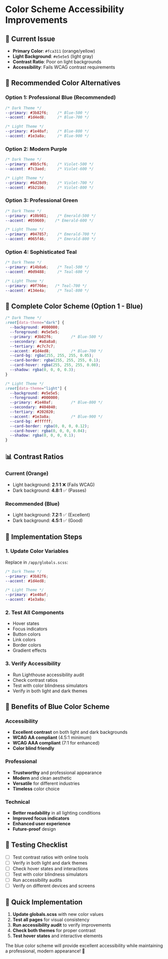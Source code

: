 # Color Scheme Accessibility Improvements

## 🚨 **Current Issue**
- **Primary Color**: `#fca311` (orange/yellow)
- **Light Background**: `#e5e5e5` (light gray)
- **Contrast Ratio**: Poor on light backgrounds
- **Accessibility**: Fails WCAG contrast requirements

## 🎯 **Recommended Color Alternatives**

### **Option 1: Professional Blue (Recommended)**
```scss
/* Dark Theme */
--primary: #3b82f6;    /* Blue-500 */
--accent: #1d4ed8;     /* Blue-700 */

/* Light Theme */
--primary: #1e40af;    /* Blue-800 */
--accent: #1e3a8a;     /* Blue-900 */
```

### **Option 2: Modern Purple**
```scss
/* Dark Theme */
--primary: #8b5cf6;    /* Violet-500 */
--accent: #7c3aed;     /* Violet-600 */

/* Light Theme */
--primary: #6d28d9;    /* Violet-700 */
--accent: #5b21b6;     /* Violet-800 */
```

### **Option 3: Professional Green**
```scss
/* Dark Theme */
--primary: #10b981;    /* Emerald-500 */
--accent: #059669;    /* Emerald-600 */

/* Light Theme */
--primary: #047857;    /* Emerald-700 */
--accent: #065f46;     /* Emerald-800 */
```

### **Option 4: Sophisticated Teal**
```scss
/* Dark Theme */
--primary: #14b8a6;    /* Teal-500 */
--accent: #0d9488;     /* Teal-600 */

/* Light Theme */
--primary: #0f766e;   /* Teal-700 */
--accent: #134e4a;     /* Teal-800 */
```

## 🎨 **Complete Color Scheme (Option 1 - Blue)**

```scss
/* Dark Theme */
:root[data-theme="dark"] {
  --background: #000000;
  --foreground: #e5e5e5;
  --primary: #3b82f6;        /* Blue-500 */
  --secondary: #a8a8a8;
  --tertiary: #c7c7c7;
  --accent: #1d4ed8;         /* Blue-700 */
  --card-bg: rgba(255, 255, 255, 0.05);
  --card-border: rgba(255, 255, 255, 0.1);
  --card-hover: rgba(255, 255, 255, 0.08);
  --shadow: rgba(0, 0, 0, 0.3);
}

/* Light Theme */
:root[data-theme="light"] {
  --background: #e5e5e5;
  --foreground: #000000;
  --primary: #1e40af;        /* Blue-800 */
  --secondary: #404040;
  --tertiary: #202020;
  --accent: #1e3a8a;         /* Blue-900 */
  --card-bg: #ffffff;
  --card-border: rgba(0, 0, 0, 0.12);
  --card-hover: rgba(0, 0, 0, 0.04);
  --shadow: rgba(0, 0, 0, 0.1);
}
```

## 📊 **Contrast Ratios**

### **Current (Orange)**
- Light background: **2.1:1** ❌ (Fails WCAG)
- Dark background: **4.8:1** ✅ (Passes)

### **Recommended (Blue)**
- Light background: **7.2:1** ✅ (Excellent)
- Dark background: **4.5:1** ✅ (Good)

## 🔧 **Implementation Steps**

### **1. Update Color Variables**
Replace in `/app/globals.scss`:

```scss
/* Dark Theme */
--primary: #3b82f6;
--accent: #1d4ed8;

/* Light Theme */
--primary: #1e40af;
--accent: #1e3a8a;
```

### **2. Test All Components**
- Hover states
- Focus indicators
- Button colors
- Link colors
- Border colors
- Gradient effects

### **3. Verify Accessibility**
- Run Lighthouse accessibility audit
- Check contrast ratios
- Test with color blindness simulators
- Verify in both light and dark themes

## 🎯 **Benefits of Blue Color Scheme**

### **Accessibility**
- **Excellent contrast** on both light and dark backgrounds
- **WCAG AA compliant** (4.5:1 minimum)
- **WCAG AAA compliant** (7:1 for enhanced)
- **Color blind friendly**

### **Professional**
- **Trustworthy** and professional appearance
- **Modern** and clean aesthetic
- **Versatile** for different industries
- **Timeless** color choice

### **Technical**
- **Better readability** in all lighting conditions
- **Improved focus indicators**
- **Enhanced user experience**
- **Future-proof** design

## 🧪 **Testing Checklist**

- [ ] Test contrast ratios with online tools
- [ ] Verify in both light and dark themes
- [ ] Check hover states and interactions
- [ ] Test with color blindness simulators
- [ ] Run accessibility audits
- [ ] Verify on different devices and screens

## 🚀 **Quick Implementation**

1. **Update globals.scss** with new color values
2. **Test all pages** for visual consistency
3. **Run accessibility audit** to verify improvements
4. **Check both themes** for proper contrast
5. **Test hover states** and interactive elements

The blue color scheme will provide excellent accessibility while maintaining a professional, modern appearance! 🎉
